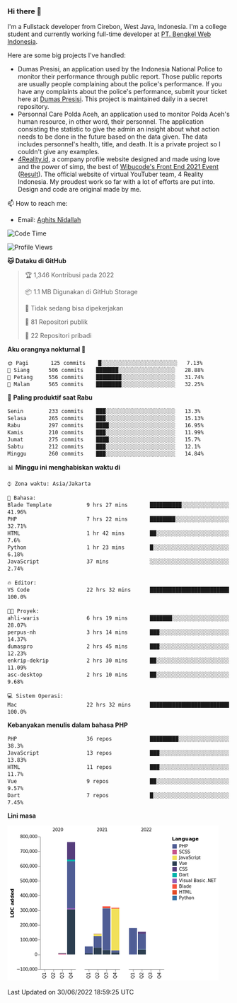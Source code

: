 ### Hi there 👋
I'm a Fullstack developer from Cirebon, West Java, Indonesia. I'm a college student and currently working full-time developer at [PT. Bengkel Web Indonesia](https://github.com/PT-Bengkel-Web-Indonesia).

Here are some big projects I've handled:
- Dumas Presisi, an application used by the Indonesia National Police to monitor their performance through public report. Those public reports are usually people complaining about the police's performance. If you have any complaints about the police's performance, submit your ticket here at [Dumas Presisi](https://dumaspresisi.polri.go.id/dumaspro). This project is maintained daily in a secret repository.
- Personnal Care Polda Aceh, an application used to monitor Polda Aceh's human resource, in other word, their personnel. The application consisting the statistic to give the admin an insight about what action needs to be done in the future based on the data given. The data includes personnel's health, title, and death. It is a private project so I couldn't give any examples.
- [4Reality.id](https://4reality.id), a company profile website designed and made using love and the power of simp, the best of [Wibucode's Front End 2021 Event](https://github.com/wibucode02/submision-event-frontend-2021) ([Result](https://github.com/wibucode02/top-5-pemenang-event-front-end-wibucode-2021)). The official website of virtual YouTuber team, 4 Reality Indonesia. My proudest work so far with a lot of efforts are put into. Design and code are original made by me.

📫 How to reach me:
- Email: [Aghits Nidallah](mailto:yourlovelydev@gmail.com)

<!--START_SECTION:waka-->
![Code Time](http://img.shields.io/badge/Code%20Time-0%20secs-blue)

![Profile Views](http://img.shields.io/badge/Profil%20dilihat-1-blue)

**🐱 Dataku di GitHub** 

> 🏆 1,346 Kontribusi pada 2022
 > 
> 📦 1.1 MB Digunakan di GitHub Storage 
 > 
> 🚫 Tidak sedang bisa dipekerjakan
 > 
> 📜 81 Repositori publik 
 > 
> 🔑 22 Repositori pribadi  
 > 
**Aku orangnya nokturnal 🦉** 

```text
🌞 Pagi       125 commits    █░░░░░░░░░░░░░░░░░░░░░░░░   7.13% 
🌆 Siang      506 commits    ███████░░░░░░░░░░░░░░░░░░   28.88% 
🌃 Petang     556 commits    ████████░░░░░░░░░░░░░░░░░   31.74% 
🌙 Malam      565 commits    ████████░░░░░░░░░░░░░░░░░   32.25%

```
📅 **Paling produktif saat Rabu** 

```text
Senin        233 commits    ███░░░░░░░░░░░░░░░░░░░░░░   13.3% 
Selasa       265 commits    ███░░░░░░░░░░░░░░░░░░░░░░   15.13% 
Rabu         297 commits    ████░░░░░░░░░░░░░░░░░░░░░   16.95% 
Kamis        210 commits    ███░░░░░░░░░░░░░░░░░░░░░░   11.99% 
Jumat        275 commits    ████░░░░░░░░░░░░░░░░░░░░░   15.7% 
Sabtu        212 commits    ███░░░░░░░░░░░░░░░░░░░░░░   12.1% 
Minggu       260 commits    ███░░░░░░░░░░░░░░░░░░░░░░   14.84%

```


📊 **Minggu ini menghabiskan waktu di** 

```text
⌚︎ Zona waktu: Asia/Jakarta

💬 Bahasa: 
Blade Template           9 hrs 27 mins       ██████████░░░░░░░░░░░░░░░   41.96% 
PHP                      7 hrs 22 mins       ████████░░░░░░░░░░░░░░░░░   32.71% 
HTML                     1 hr 42 mins        ██░░░░░░░░░░░░░░░░░░░░░░░   7.6% 
Python                   1 hr 23 mins        █░░░░░░░░░░░░░░░░░░░░░░░░   6.18% 
JavaScript               37 mins             ░░░░░░░░░░░░░░░░░░░░░░░░░   2.74%

🔥 Editor: 
VS Code                  22 hrs 32 mins      █████████████████████████   100.0%

🐱‍💻 Proyek: 
ahli-waris               6 hrs 19 mins       ███████░░░░░░░░░░░░░░░░░░   28.07% 
perpus-nh                3 hrs 14 mins       ███░░░░░░░░░░░░░░░░░░░░░░   14.37% 
dumaspro                 2 hrs 45 mins       ███░░░░░░░░░░░░░░░░░░░░░░   12.23% 
enkrip-dekrip            2 hrs 30 mins       ██░░░░░░░░░░░░░░░░░░░░░░░   11.09% 
asc-desktop              2 hrs 10 mins       ██░░░░░░░░░░░░░░░░░░░░░░░   9.68%

💻 Sistem Operasi: 
Mac                      22 hrs 32 mins      █████████████████████████   100.0%

```

**Kebanyakan menulis dalam bahasa PHP** 

```text
PHP                      36 repos            █████████░░░░░░░░░░░░░░░░   38.3% 
JavaScript               13 repos            ███░░░░░░░░░░░░░░░░░░░░░░   13.83% 
HTML                     11 repos            ███░░░░░░░░░░░░░░░░░░░░░░   11.7% 
Vue                      9 repos             ██░░░░░░░░░░░░░░░░░░░░░░░   9.57% 
Dart                     7 repos             █░░░░░░░░░░░░░░░░░░░░░░░░   7.45%

```


**Lini masa**

![Chart not found](https://raw.githubusercontent.com/NikarashiHatsu/NikarashiHatsu/master/charts/bar_graph.png) 


 Last Updated on 30/06/2022 18:59:25 UTC
<!--END_SECTION:waka-->
